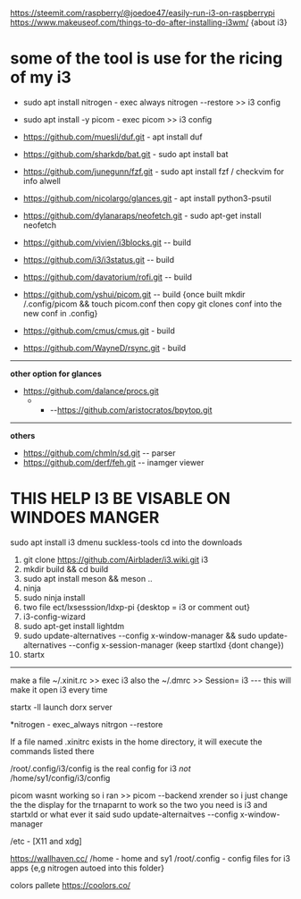 https://steemit.com/raspberry/@joedoe47/easily-run-i3-on-raspberrypi
https://www.makeuseof.com/things-to-do-after-installing-i3wm/ {about i3}

# some of the tool is use for the ricing of my i3
   * sudo apt install nitrogen - exec always nitrogen --restore >> i3 config
   * sudo apt install -y picom - exec picom >> i3 config 
     
   * https://github.com/muesli/duf.git -  apt install duf
   * https://github.com/sharkdp/bat.git - sudo apt install bat
   * https://github.com/junegunn/fzf.git - sudo apt install fzf / checkvim for info alwell
   * https://github.com/nicolargo/glances.git - apt install python3-psutil
   * https://github.com/dylanaraps/neofetch.git - sudo apt-get install neofetch
   * https://github.com/vivien/i3blocks.git -- build
   * https://github.com/i3/i3status.git -- build
   * https://github.com/davatorium/rofi.git -- build
   * https://github.com/yshui/picom.git -- build {once built mkdir /.config/picom && touch picom.conf then copy git clones conf into the new conf in .config}

   * https://github.com/cmus/cmus.git - build
   * https://github.com/WayneD/rsync.git - build
---  
  __other option for glances__
  * https://github.com/dalance/procs.git
      * * --https://github.com/aristocratos/bpytop.git
---
  __others__
  * https://github.com/chmln/sd.git -- parser
  * https://github.com/derf/feh.git -- inamger viewer
  
# THIS HELP I3 BE VISABLE ON WINDOES MANGER
sudo apt install i3 dmenu suckless-tools
cd into the downloads

1. git clone https://github.com/Airblader/i3.wiki.git i3
2. mkdir build && cd build
3. sudo apt install meson && meson ..
4. ninja
5. sudo ninja install
6. two file ect/lxsesssion/ldxp-pi {desktop = i3 or comment out}
7. i3-config-wizard
8. sudo apt-get install lightdm
9. sudo update-alternatives --config x-window-manager && sudo update-alternatives --config x-session-manager (keep startlxd {dont change})
10. startx

------

make a file ~/.xinit.rc >> exec i3
also the ~/.dmrc >> Session= i3 --- this will make it open i3 every time

startx -ll launch dorx server



 *nitrogen - exec_always nitrgon --restore

If a file named .xinitrc exists in the home directory, it will execute the commands listed there


/root/.config/i3/config is the real config for i3 _not_ /home/sy1/config/i3/config

picom wasnt working so i ran >> picom --backend xrender
so i just change the the display for the trnaparnt to work so the two you need is i3 and startxld or what ever it said
sudo update-alternaitves --config x-window-manager 

/etc - [X11 and xdg]

https://wallhaven.cc/
/home - home and sy1 
/root/.config - config files for i3 apps {e,g nitrogen autoed into this folder}

colors pallete https://coolors.co/


